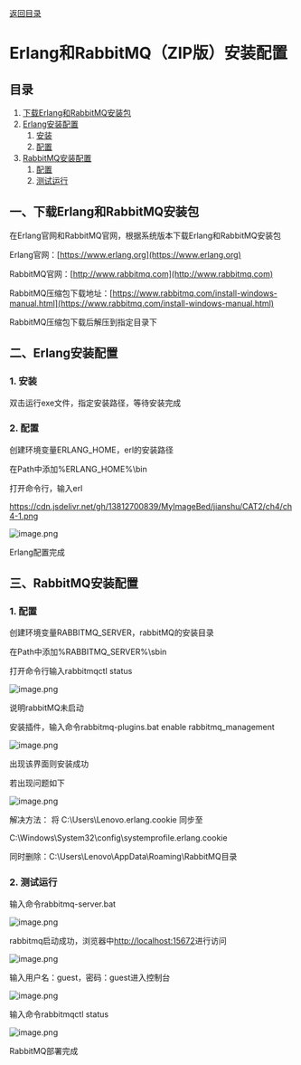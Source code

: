 [返回目录](ch0.md)

# Erlang和RabbitMQ（ZIP版）安装配置

## 目录

1. [下载Erlang和RabbitMQ安装包](#1)  
2. [Erlang安装配置](#2)  
    1. [安装](#2-1)  
    2. [配置](#2-2)  
3. [RabbitMQ安装配置](#3)  
    1. [配置](#3-1)  
    2. [测试运行](#3-2)  

## 一、下载Erlang和RabbitMQ安装包<a name="1"></a>

在Erlang官网和RabbitMQ官网，根据系统版本下载Erlang和RabbitMQ安装包

Erlang官网：[https://www.erlang.org](https://www.erlang.org)

RabbitMQ官网：[http://www.rabbitmq.com](http://www.rabbitmq.com)

RabbitMQ压缩包下载地址：[https://www.rabbitmq.com/install-windows-manual.html](https://www.rabbitmq.com/install-windows-manual.html)

RabbitMQ压缩包下载后解压到指定目录下

## 二、Erlang安装配置<a name="2"></a>

### 1. 安装<a name="2-1"></a>

双击运行exe文件，指定安装路径，等待安装完成

### 2. 配置<a name="2-2"></a>

创建环境变量ERLANG_HOME，erl的安装路径

在Path中添加%ERLANG_HOME%\bin

打开命令行，输入erl

https://cdn.jsdelivr.net/gh/13812700839/MyImageBed/jianshu/CAT2/ch4/ch4-1.png

![image.png](https://cdn.jsdelivr.net/gh/13812700839/MyImageBed/article/jianshu/CAT2/ch4/ch4-1.png)

Erlang配置完成

## 三、RabbitMQ安装配置<a name="3"></a>

### 1. 配置<a name="3-1"></a>

创建环境变量RABBITMQ_SERVER，rabbitMQ的安装目录

在Path中添加%RABBITMQ_SERVER%\sbin

打开命令行输入rabbitmqctl status

![image.png](https://cdn.jsdelivr.net/gh/13812700839/MyImageBed/article/jianshu/CAT2/ch4/ch4-2.png)


说明rabbitMQ未启动

安装插件，输入命令rabbitmq-plugins.bat enable rabbitmq_management

![image.png](https://cdn.jsdelivr.net/gh/13812700839/MyImageBed/article/jianshu/CAT2/ch4/ch4-3.png)


出现该界面则安装成功

若出现问题如下

![image.png](https://cdn.jsdelivr.net/gh/13812700839/MyImageBed/article/jianshu/CAT2/ch4/ch4-4.png)


解决方法： 将 C:\Users\Lenovo\.erlang.cookie 同步至

C:\Windows\System32\config\systemprofile\.erlang.cookie 

同时删除：C:\Users\Lenovo\AppData\Roaming\RabbitMQ目录

### 2. 测试运行<a name="3-2"></a>

输入命令rabbitmq-server.bat

![image.png](https://cdn.jsdelivr.net/gh/13812700839/MyImageBed/article/jianshu/CAT2/ch4/ch4-5.png)


rabbitmq启动成功，浏览器中[http://localhost:15672](http://localhost:15672/)进行访问

![image.png](https://cdn.jsdelivr.net/gh/13812700839/MyImageBed/article/jianshu/CAT2/ch4/ch4-6.png)


输入用户名：guest，密码：guest进入控制台

![image.png](https://cdn.jsdelivr.net/gh/13812700839/MyImageBed/article/jianshu/CAT2/ch4/ch4-7.png)


输入命令rabbitmqctl status

![image.png](https://cdn.jsdelivr.net/gh/13812700839/MyImageBed/article/jianshu/CAT2/ch4/ch4-8.png)


RabbitMQ部署完成
